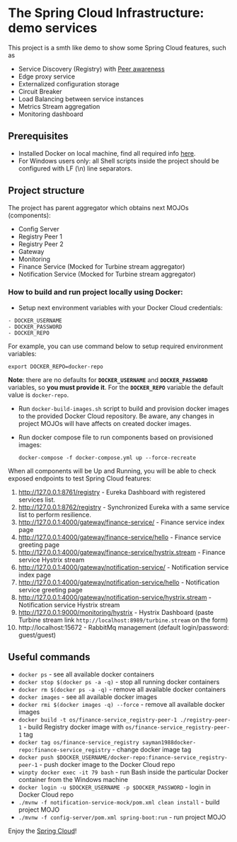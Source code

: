 # The Spring Cloud Infrastructure: demo services
This project is a smth like demo to show some Spring Cloud features, such as 
- Service Discovery (Registry) with [Peer awareness](https://cloud.spring.io/spring-cloud-netflix/multi/multi_spring-cloud-eureka-server.html#spring-cloud-eureka-server-peer-awareness)
- Edge proxy service
- Externalized configuration storage
- Circuit Breaker
- Load Balancing between service instances
- Metrics Stream aggregation
- Monitoring dashboard

## Prerequisites
- Installed Docker on local machine, find all required info [here](https://www.docker.com/).
- For Windows users only: all Shell scripts inside the project should be configured with LF (\n) line separators.

## Project structure 

The project has parent aggregator which obtains next MOJOs (components):
- Config Server
- Registry Peer 1
- Registry Peer 2
- Gateway
- Monitoring
- Finance Service (Mocked for Turbine stream aggregator)
- Notification Service (Mocked for Turbine stream aggregator)

### How to build and run project locally using Docker:
- Setup next environment variables with your Docker Cloud credentials:
```
- DOCKER_USERNAME
- DOCKER_PASSWORD
- DOCKER_REPO
```
For example, you can use command below to setup required environment variables:
```
export DOCKER_REPO=docker-repo
```

**Note**: there are no defaults for **`DOCKER_USERNAME`** and **`DOCKER_PASSWORD`** variables, 
so **you must provide it**. For the **`DOCKER_REPO`** variable the default value is `docker-repo`.

- Run `docker-build-images.sh` script to build and provision docker images to the provided Docker Cloud repository.
Be aware, any changes in project MOJOs will have affects on created docker images.
- Run docker compose file to run components based on provisioned images:

    `docker-compose -f docker-compose.yml up --force-recreate`

When all components will be Up and Running, you will be able to check exposed endpoints to test Spring Cloud features:
1) http://127.0.0.1:8761/registry - Eureka Dashboard with registered services list.
2) http://127.0.0.1:8762/registry - Synchronized Eureka with a same service list to perform resilience.
3) http://127.0.0.1:4000/gateway/finance-service/ - Finance service index page
4) http://127.0.0.1:4000/gateway/finance-service/hello - Finance service greeting page
5) http://127.0.0.1:4000/gateway/finance-service/hystrix.stream - Finance service Hystrix stream
6) http://127.0.0.1:4000/gateway/notification-service/ - Notification service index page
7) http://127.0.0.1:4000/gateway/notification-service/hello - Notification service greeting page
8) http://127.0.0.1:4000/gateway/notification-service/hystrix.stream - Notification service Hystrix stream
9) http://127.0.0.1:9000/monitoring/hystrix - Hystrix Dashboard (paste Turbine stream link `http://localhost:8989/turbine.stream` on the form)
10) http://localhost:15672 - RabbitMq management (default login/password: guest/guest)

## Useful commands
- `docker ps` - see all available docker containers
- `docker stop $(docker ps -a -q)` - stop all running docker containers
- `docker rm $(docker ps -a -q)` - remove all available docker containers
- `docker images` - see all available docker images
- `docker rmi $(docker images -q) --force` - remove all available docker images
- `docker build -t os/finance-service_registry-peer-1 ./registry-peer-1` - build Registry docker image with `os/finance-service_registry-peer-1` tag
- `docker tag os/finance-service_registry sayman1988docker-repo:finance-service_registry` - change docker image tag
- `docker push $DOCKER_USERNAME/docker-repo:finance-service_registry-peer-1` - push docker image to the Docker Cloud repo
- `winpty docker exec -it 79 bash` - run Bash inside the particular Docker container from the Windows machine
- `docker login -u $DOCKER_USERNAME -p $DOCKER_PASSWORD` - login in Docker Cloud repo
- `./mvnw -f notification-service-mock/pom.xml clean install` - build project MOJO
- `./mvnw -f config-server/pom.xml spring-boot:run` - run project MOJO

Enjoy the [Spring Cloud](https://cloud.spring.io/spring-cloud-static/docs/1.0.x/spring-cloud.html)! 